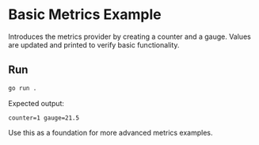 <!-- file: examples/modules/metrics/basic-metrics/README.md -->
<!-- version: 1.1.0 -->
<!-- guid: 76303b64-b72f-4857-86f7-8b9220beacdb -->

# Basic Metrics Example

Introduces the metrics provider by creating a counter and a gauge. Values are
updated and printed to verify basic functionality.

## Run

```bash
go run .
```

Expected output:

```
counter=1 gauge=21.5
```

Use this as a foundation for more advanced metrics examples.
